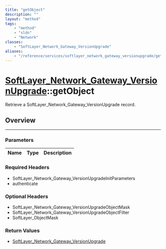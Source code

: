 ```yaml
---
title: "getObject"
description: ""
layout: "method"
tags:
    - "method"
    - "sldn"
    - "Network"
classes:
    - "SoftLayer_Network_Gateway_VersionUpgrade"
aliases:
    - "/reference/services/softlayer_network_gateway_versionupgrade/getObject"
---
```

# [SoftLayer_Network_Gateway_VersionUpgrade](/reference/services/SoftLayer_Network_Gateway_VersionUpgrade)::getObject


Retrieve a SoftLayer_Network_Gateway_VersionUpgrade record.


## Overview 


-----

### Parameters 
|Name | Type | Description |
| --- | --- | --- |


### Required Headers
* SoftLayer_Network_Gateway_VersionUpgradeInitParameters
* authenticate


### Optional Headers
* SoftLayer_Network_Gateway_VersionUpgradeObjectMask
* SoftLayer_Network_Gateway_VersionUpgradeObjectFilter
* SoftLayer_ObjectMask

### Return Values
* <a href='/reference/datatypes/SoftLayer_Network_Gateway_VersionUpgrade'>SoftLayer_Network_Gateway_VersionUpgrade </a>





